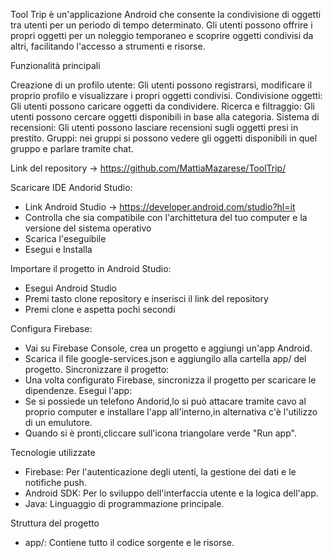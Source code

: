 Tool Trip è un'applicazione Android che consente la condivisione di oggetti tra utenti per un periodo di tempo determinato. 
Gli utenti possono offrire i propri oggetti per un noleggio temporaneo e scoprire oggetti condivisi da altri, facilitando l'accesso a strumenti e risorse.

Funzionalità principali

Creazione di un profilo utente: Gli utenti possono registrarsi, modificare il proprio profilo e visualizzare i propri oggetti condivisi.
Condivisione oggetti: Gli utenti possono caricare oggetti da condividere.
Ricerca e filtraggio: Gli utenti possono cercare oggetti disponibili in base alla categoria.
Sistema di recensioni: Gli utenti possono lasciare recensioni sugli oggetti presi in prestito.
Gruppi: nei gruppi si possono vedere gli oggetti disponibili in quel gruppo e parlare tramite chat.

Link del repository -> https://github.com/MattiaMazarese/ToolTrip/

Scaricare IDE Andorid Studio:
- Link Android Studio -> https://developer.android.com/studio?hl=it
- Controlla che sia compatibile con l'archittetura del tuo computer e la versione del sistema operativo
- Scarica l'eseguibile
- Esegui e Installa
  
Importare il progetto in Android Studio:
- Esegui Android Studio
- Premi tasto clone repository e inserisci il link del repository
- Premi clone e aspetta pochi secondi
  
Configura Firebase:
- Vai su Firebase Console, crea un progetto e aggiungi un'app Android.
- Scarica il file google-services.json e aggiungilo alla cartella app/ del progetto.
Sincronizzare il progetto:
- Una volta configurato Firebase, sincronizza il progetto per scaricare le dipendenze.
Esegui l'app:
- Se si possiede un telefono Andorid,lo si può attacare tramite cavo al proprio computer e installare l'app all'interno,in alternativa c'è l'utilizzo di un emulutore.
- Quando si è pronti,cliccare sull'icona triangolare verde "Run app".
  
Tecnologie utilizzate
- Firebase: Per l'autenticazione degli utenti, la gestione dei dati e le notifiche push.
- Android SDK: Per lo sviluppo dell'interfaccia utente e la logica dell'app.
- Java: Linguaggio di programmazione principale.
  
Struttura del progetto
- app/: Contiene tutto il codice sorgente e le risorse.
  


